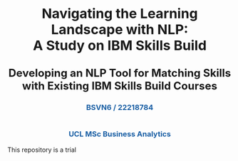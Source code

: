# <p style="text-align: center; font-size: 30px; ">Navigating the Learning Landscape with NLP:<br>A Study on IBM Skills Build</p> 
 
## <p style="text-align: center; font-size: 24px; ">Developing an NLP Tool for Matching Skills with Existing IBM Skills Build Courses</p>
 
###  <p style="text-align: center; color:#1a5fa4;">BSVN6 / 22218784<br><br><br>UCL MSc Business Analytics</p>

This repository is a trial    
    


